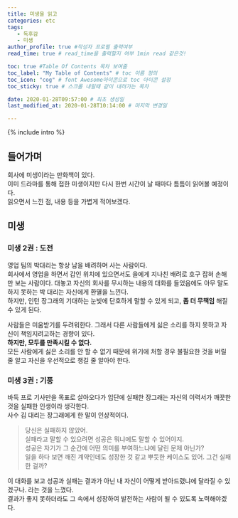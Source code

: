 ```yaml
---
title: 미생을 읽고
categories: etc
tags:
   - 독후감
   - 미생
author_profile: true #작성자 프로필 출력여부
read_time: true # read_time을 출력할지 여부 1min read 같은것!

toc: true #Table Of Contents 목차 보여줌
toc_label: "My Table of Contents" # toc 이름 정의
toc_icon: "cog" # font Awesome아이콘으로 toc 아이콘 설정 
toc_sticky: true # 스크롤 내릴때 같이 내려가는 목차

date: 2020-01-28T09:57:00 # 최초 생성일
last_modified_at: 2020-01-28T10:14:00 # 마지막 변경일

---
```


<!-- intro -->
{% include intro %}

## 들어가며
회사에 미생이라는 만화책이 있다.  
이미 드라마를 통해 접한 미생이지만 다시 한번 시간이 날 때마다 틈틈이 읽어볼 예정이다.  
읽으면서 느낀 점, 내용  등을 가볍게 적어보겠다.

## 미생

### 미생 2권 : 도전

영업 팀의 박대리는 항상 남을 배려하며 사는 사람이다.  
회사에서 영업을 하면서 갑인 위치에 있으면서도 을에게 지나친 배려로 호구 잡혀 손해만 보는 사람이다.  대놓고 자신의 회사를 무시하는 내용의 대화를 들었음에도 아무 말도 하지 못하는 박 대리는 자신에게 환멸을 느낀다.  
하지만, 인턴 장그래의 기대하는 눈빛에 단호하게 말할 수 있게 되고, **좀 더 무책임** 해질 수 있게 된다.  

사람들은 미움받기를 두려워한다. 그래서 다른 사람들에게 싫은 소리를 하지 못하고 자신이 책임지려고하는 경향이 있다.  
**하지만, 모두를 만족시킬 수 없다.**  
모든 사람에게 싫은 소리를 안 할 수 없기 때문에 위기에 처할 경우 불필요한 것을 버릴 줄 알고 자신을 우선적으로 챙길 줄 알아야 한다.  

### 미생 3권 : 기풍
바둑 프로 기사만을 목표로 살아오다가 입단에 실패한 장그래는 자신의 이력서가 깨끗한 것을 실패한 인생이라 생각한다.  
사수 김 대리는 장그래에게 한 말이 인상적이다.  

> 당신은 실패하지 않았어.  
> 실패라고 말할 수 있으려면 성공은 뭐냐에도 말할 수 있어야지.  
> 성공은 자기가 그 순간에 어떤 의미를 부여하느냐에 달린 문제 아닌가?  
> 일을 하다 보면 깨진 계약인데도 성장한 것 같고 뿌듯한 케이스도 있어. 그건 실패한 걸까?

이 대화를 보고 성공과 실패는 결과가 아닌 내 자신이 어떻게 받아드렸냐에 달라질 수 있겠구나. 라는 것을 느꼈다.  
결과가 좋지 못하더라도 그 속에서 성장하여 발전하는 사람이 될 수 있도록 노력해야겠다.  
